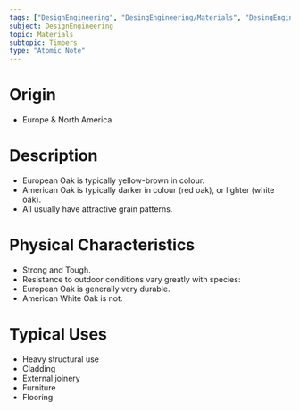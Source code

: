 ```yaml
---
tags: ["DesignEngineering", "DesingEngineering/Materials", "DesingEngineering/Materials/Timbers", "DesingEngineering/Materials/Timbers/Hardwoods"]
subject: DesignEngineering
topic: Materials
subtopic: Timbers
type: "Atomic Note"
---
```


# Origin
 - Europe & North America

# Description
 - European Oak is typically yellow-brown in colour.
 - American Oak is typically darker in colour (red oak), or lighter (white oak).
 - All usually have attractive grain patterns.

# Physical Characteristics
 - Strong and Tough.
 - Resistance to outdoor conditions vary greatly with species:
  - European Oak is generally very durable.
  - American White Oak is not.

# Typical Uses
 - Heavy structural use
 - Cladding
 - External joinery
 - Furniture
 - Flooring